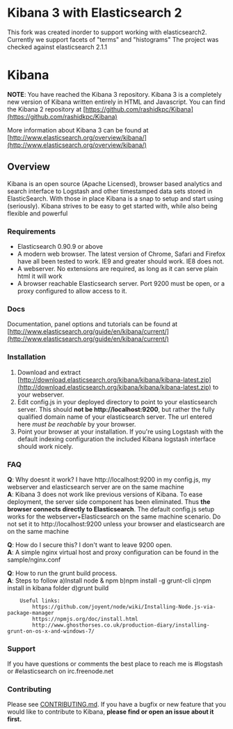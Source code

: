 # Kibana 3 with Elasticsearch 2
This fork was created inorder to support working with elasticsearch2.
Currently we support facets of "terms" and "histograms"
The project was checked against elasticsearch 2.1.1


# Kibana

__NOTE__: You have reached the Kibana 3 repository.
Kibana 3 is a completely new version of Kibana written entirely in HTML and Javascript. You can find
the Kibana 2 repository at [https://github.com/rashidkpc/Kibana](https://github.com/rashidkpc/Kibana)

More information about Kibana 3 can be found at [http://www.elasticsearch.org/overview/kibana/](http://www.elasticsearch.org/overview/kibana/)

## Overview

Kibana is an open source (Apache Licensed), browser based analytics and search interface to Logstash
and other timestamped data sets stored in ElasticSearch. With those in place Kibana is a snap to
setup and start using (seriously). Kibana strives to be easy to get started with, while also being
flexible and powerful

### Requirements
* Elasticsearch 0.90.9 or above
* A modern web browser. The latest version of Chrome, Safari and Firefox have all been tested to
work. IE9 and greater should work. IE8 does not.
* A webserver. No extensions are required, as long as it can serve plain html it will work
* A browser reachable Elasticsearch server. Port 9200 must be open, or a proxy configured to allow
access to it.

### Docs

Documentation, panel options and tutorials can be found at 
[http://www.elasticsearch.org/guide/en/kibana/current/](http://www.elasticsearch.org/guide/en/kibana/current/)

### Installation

1. Download and extract [http://download.elasticsearch.org/kibana/kibana/kibana-latest.zip](http://download.elasticsearch.org/kibana/kibana/kibana-latest.zip) to your webserver.
2. Edit config.js in your deployed directory to point to your elasticsearch server. This should __not be
http://localhost:9200__, but rather the fully qualified domain name of your elasticsearch server.
The url entered here _must be reachable_ by your browser.
3. Point your browser at your installation. If you're using Logstash with the default indexing
configuration the included Kibana logstash interface should work nicely.

### FAQ
__Q__: Why doesnt it work? I have http://localhost:9200 in my config.js, my webserver and elasticsearch
server are on the same machine  
__A__: Kibana 3 does not work like previous versions of Kibana. To ease deployment, the server side
component has been eliminated. Thus __the browser connects directly to Elasticsearch__. The default
config.js setup works for the webserver+Elasticsearch on the same machine scenario. Do not set it
to http://localhost:9200 unless your browser and elasticsearch are on the same machine

__Q__: How do I secure this? I don't want to leave 9200 open.  
__A__: A simple nginx virtual host and proxy configuration can be found in the sample/nginx.conf

__Q__: How to run the grunt build process.  
__A__: Steps to follow 
        a)Install node & npm 
        b)npm install -g grunt-cli
        c)npm install in kibana folder
        d)grunt build
        
        Useful links:
        	https://github.com/joyent/node/wiki/Installing-Node.js-via-package-manager
        	https://npmjs.org/doc/install.html
        	http://www.ghosthorses.co.uk/production-diary/installing-grunt-on-os-x-and-windows-7/

### Support

If you have questions or comments the best place to reach me is #logstash or #elasticsearch on irc.freenode.net

### Contributing

Please see [CONTRIBUTING.md](https://github.com/elasticsearch/kibana/blob/master/CONTRIBUTING.md). 
If you have a bugfix or new feature that you would like to contribute to Kibana, **please find or open an issue 
about it first.** 
